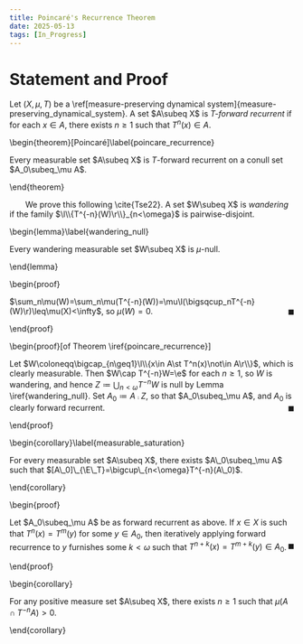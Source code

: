 ```yaml
---
title: Poincaré's Recurrence Theorem
date: 2025-05-13
tags: [In_Progress]
---
```


# Statement and Proof

Let $(X,\mu,T)$ be a \ref[measure-preserving dynamical system]{measure-preserving_dynamical_system}. A set $A\subeq X$ is _$T$-forward recurrent_ if for each $x\in A$, there exists $n\geq1$ such that $T^n(x)\in A$.

\begin{theorem}[Poincaré]\label{poincare_recurrence}

Every measurable set $A\subeq X$ is $T$-forward recurrent on a conull set $A_0\subeq_\mu A$.

\end{theorem}

&emsp;&emsp;We prove this following \cite{Tse22}. A set $W\subeq X$ is _wandering_ if the family $\l\\{T^{-n}(W)\r\\}_{n<\omega}$ is pairwise-disjoint.

\begin{lemma}\label{wandering_null}

Every wandering measurable set $W\subeq X$ is $\mu$-null.

\end{lemma}

\begin{proof}

$\sum_n\mu(W)=\sum_n\mu(T^{-n}(W))=\mu\l(\bigsqcup_nT^{-n}(W)\r)\leq\mu(X)<\infty$, so $\mu(W)=0$.<span style="float:right;">$\blacksquare$</span>

\end{proof}

<div class="space"></div>

\begin{proof}[of Theorem \iref{poincare_recurrence}]

Let $W\coloneqq\bigcap_{n\geq1}\l\\{x\in A\st T^n(x)\not\in A\r\\}$, which is clearly measurable. Then $W\cap T^{-n}W=\e$ for each $n\geq1$, so $W$ is wandering, and hence $Z\coloneqq\bigcup_{n<\omega}T^{-n}W$ is null by Lemma \iref{wandering_null}. Set $A_0\coloneqq A\comp Z$, so that $A_0\subeq_\mu A$, and $A_0$ is clearly forward recurrent.<span style="float:right;">$\blacksquare$</span>

\end{proof}

\begin{corollary}\label{measurable_saturation}

For every measurable set $A\subeq X$, there exists $A\_0\subeq_\mu A$ such that $[A\_0]\_{\E\_T}=\bigcup\_{n<\omega}T^{-n}(A\_0)$.

\end{corollary}

\begin{proof}

Let $A_0\subeq_\mu A$ be as forward recurrent as above. If $x\in X$ is such that $T^n(x)=T^m(y)$ for some $y\in A_0$, then iteratively applying forward recurrence to $y$ furnishes some $k<\omega$ such that $T^{n+k}(x)=T^{m+k}(y)\in A_0$.<span style="float:right;">$\blacksquare$</span>

\end{proof}

\begin{corollary}

For any positive measure set $A\subeq X$, there exists $n\geq1$ such that $\mu(A\cap T^{-n}A)>0$.

\end{corollary}
